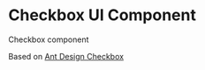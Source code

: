 # Checkbox UI Component

Checkbox component

Based on [Ant Design Checkbox](https://ant.design/components/checkbox/)
